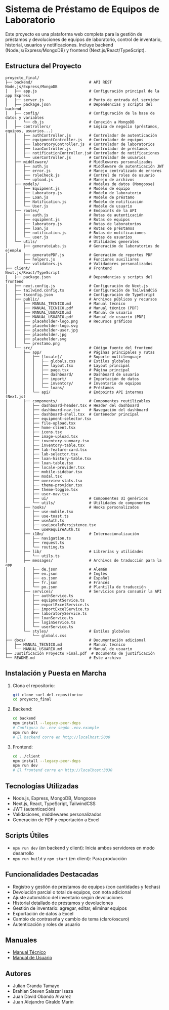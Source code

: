 
# Sistema de Préstamo de Equipos de Laboratorio

Este proyecto es una plataforma web completa para la gestión de préstamos y devoluciones de equipos de laboratorio, control de inventario, historial, usuarios y notificaciones. Incluye backend (Node.js/Express/MongoDB) y frontend (Next.js/React/TypeScript).


## Estructura del Proyecto

```
proyecto_final/
├── backend/                         # API REST Node.js/Express/MongoDB
│   ├── app.js                       # Configuración principal de la app Express
│   ├── server.js                    # Punto de entrada del servidor
│   ├── package.json                 # Dependencias y scripts del backend
│   ├── config/                      # Configuración de la base de datos y variables
│   │   └── db.js                    # Conexión a MongoDB
│   ├── controllers/                 # Lógica de negocio (préstamos, equipos, usuarios...)
│   │   ├── authController.js        # Controlador de autenticación
│   │   ├── equipmentController.js   # Controlador de equipos
│   │   ├── laboratoryController.js  # Controlador de laboratorios
│   │   ├── loanController.js        # Controlador de préstamos
│   │   ├── notificationController.js# Controlador de notificaciones
│   │   └── userController.js        # Controlador de usuarios
│   ├── middleware/                  # Middlewares personalizados
│   │   ├── auth.js                  # Middleware de autenticación JWT
│   │   ├── error.js                 # Manejo centralizado de errores
│   │   ├── roleCheck.js             # Control de roles de usuario
│   │   └── upload.js                # Manejo de archivos
│   ├── models/                      # Modelos de datos (Mongoose)
│   │   ├── Equipment.js             # Modelo de equipo
│   │   ├── Laboratory.js            # Modelo de laboratorio
│   │   ├── Loan.js                  # Modelo de préstamo
│   │   ├── Notification.js          # Modelo de notificación
│   │   └── User.js                  # Modelo de usuario
│   ├── routes/                      # Endpoints de la API
│   │   ├── auth.js                  # Rutas de autenticación
│   │   ├── equipment.js             # Rutas de equipos
│   │   ├── laboratory.js            # Rutas de laboratorios
│   │   ├── loan.js                  # Rutas de préstamos
│   │   ├── notification.js          # Rutas de notificaciones
│   │   └── user.js                  # Rutas de usuarios
│   └── utils/                       # Utilidades generales
│       ├── generateLabs.js          # Generación de laboratorios de ejemplo
│       ├── generatePDF.js           # Generación de reportes PDF
│       ├── helpers.js               # Funciones auxiliares
│       └── validators.js            # Validadores personalizados
├── client/                          # Frontend Next.js/React/TypeScript
│   ├── package.json                 # Dependencias y scripts del frontend
│   ├── next.config.js               # Configuración de Next.js
│   ├── tailwind.config.ts           # Configuración de TailwindCSS
│   ├── tsconfig.json                # Configuración de TypeScript
│   ├── public/                      # Archivos públicos y recursos
│   │   ├── MANUAL_TECNICO.md        # Manual técnico
│   │   ├── MANUAL_TECNICO.pdf       # Manual técnico (PDF)
│   │   ├── MANUAL_USUARIO.md        # Manual de usuario
│   │   ├── MANUAL_USUARIO.pdf       # Manual de usuario (PDF)
│   │   ├── placeholder-logo.png     # Recursos gráficos
│   │   ├── placeholder-logo.svg
│   │   ├── placeholder-user.jpg
│   │   ├── placeholder.jpg
│   │   ├── placeholder.svg
│   │   └── prestamo.png
│   └── src/                         # Código fuente del frontend
│       ├── app/                     # Páginas principales y rutas
│       │   ├── [locale]/            # Soporte multilenguaje
│       │   │   ├── globals.css      # Estilos globales
│       │   │   ├── layout.tsx       # Layout principal
│       │   │   ├── page.tsx         # Página principal
│       │   │   ├── dashboard/       # Dashboard de usuario
│       │   │   ├── import/          # Importación de datos
│       │   │   ├── inventory/       # Inventario de equipos
│       │   │   └── loans/           # Préstamos
│       │   └── api/                 # Endpoints API internos (Next.js)
│       ├── components/              # Componentes reutilizables
│       │   ├── dashboard-header.tsx # Header del dashboard
│       │   ├── dashboard-nav.tsx    # Navegación del dashboard
│       │   ├── dashboard-shell.tsx  # Contenedor principal
│       │   ├── equipment-selector.tsx
│       │   ├── file-upload.tsx
│       │   ├── home-client.tsx
│       │   ├── icons.tsx
│       │   ├── image-upload.tsx
│       │   ├── inventory-summary.tsx
│       │   ├── inventory-table.tsx
│       │   ├── lab-feature-card.tsx
│       │   ├── lab-selector.tsx
│       │   ├── loan-history-table.tsx
│       │   ├── loan-table.tsx
│       │   ├── locale-provider.tsx
│       │   ├── mobile-sidebar.tsx
│       │   ├── modal.tsx
│       │   ├── overview-stats.tsx
│       │   ├── theme-provider.tsx
│       │   ├── theme-toggle.tsx
│       │   ├── user-nav.tsx
│       │   ├── ui/                  # Componentes UI genéricos
│       │   └── utils/               # Utilidades de componentes
│       ├── hooks/                   # Hooks personalizados
│       │   ├── use-mobile.tsx
│       │   ├── use-toast.ts
│       │   ├── useAuth.ts
│       │   ├── useLocalePersistence.tsx
│       │   └── useRequireAuth.ts
│       ├── i18n/                    # Internacionalización
│       │   ├── navigation.ts
│       │   ├── request.ts
│       │   └── routing.ts
│       ├── lib/                     # Librerías y utilidades
│       │   └── utils.ts
│       ├── messages/                # Archivos de traducción para la app
│       │   ├── de.json              # Alemán
│       │   ├── en.json              # Inglés
│       │   ├── es.json              # Español
│       │   ├── fr.json              # Francés
│       │   └── po.json              # Plantilla de traducción
│       ├── services/                # Servicios para consumir la API
│       │   ├── authService.ts
│       │   ├── equipmentService.ts
│       │   ├── exportExcelService.ts
│       │   ├── importExcelService.ts
│       │   ├── laboratoryService.ts
│       │   ├── loanService.ts
│       │   ├── loginService.ts
│       │   └── userService.ts
│       └── styles/                  # Estilos globales
│           └── globals.css
├── docs/                            # Documentación adicional
│   ├── MANUAL_TECNICO.md            # Manual técnico
│   └── MANUAL_USUARIO.md            # Manual de usuario
├── Justificación Proyecto Final.pdf  # Documento de justificación
└── README.md                        # Este archivo
```


## Instalación y Puesta en Marcha

1. Clona el repositorio:
   ```bash
   git clone <url-del-repositorio>
   cd proyecto_final
   ```

2. Backend:
   ```bash
   cd backend
   npm install --legacy-peer-deps
   # Configura tu .env según .env.example
   npm run dev
   # El backend corre en http://localhost:5000
   ```

3. Frontend:
   ```bash
   cd ../client
   npm install --legacy-peer-deps
   npm run dev
   # El frontend corre en http://localhost:3030
   ```


## Tecnologías Utilizadas

- Node.js, Express, MongoDB, Mongoose
- Next.js, React, TypeScript, TailwindCSS
- JWT (autenticación)
- Validaciones, middlewares personalizados
- Generación de PDF y exportación a Excel


## Scripts Útiles

- `npm run dev` (en backend y client): Inicia ambos servidores en modo desarrollo
- `npm run build` y `npm start` (en client): Para producción


## Funcionalidades Destacadas

- Registro y gestión de préstamos de equipos (con cantidades y fechas)
- Devolución parcial o total de equipos, con nota adicional
- Ajuste automático del inventario según devoluciones
- Historial detallado de préstamos y devoluciones
- Gestión de inventario: agregar, editar, eliminar equipos
- Exportación de datos a Excel
- Cambio de contraseña y cambio de tema (claro/oscuro)
- Autenticación y roles de usuario

## Manuales
- [Manual Técnico](./client/public/MANUAL_TECNICO.md)
- [Manual de Usuario](./client/public/MANUAL_USUARIO.md)
## Autores

- Julian Granda Tamayo
- Brahian Steven Salazar Isaza
- Juan David Obando Álvarez
- Juan Alejandro Giraldo Marin
